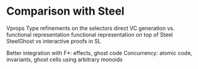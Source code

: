 Comparison with Steel
=========================================

Vprops
Type refinements on the selectors
direct VC generation vs. functional representation
functional representation on top of Steel
SteelGhost vs interactive proofs in SL

Better integration with F\*: effects, ghost code
Concurrency: atomic code, invariants, ghost cells using arbitrary monoids
